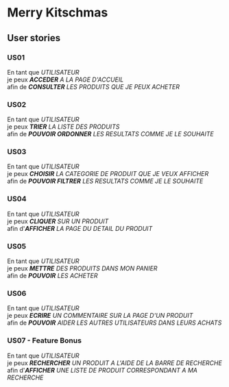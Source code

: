 # Merry Kitschmas
## User stories
### US01
En tant que _UTILISATEUR_  
je peux _**ACCEDER** A LA PAGE D'ACCUEIL_  
afin de _**CONSULTER** LES PRODUITS QUE JE PEUX ACHETER_  

### US02
En tant que _UTILISATEUR_  
je peux _**TRIER** LA LISTE DES PRODUITS_  
afin de _**POUVOIR ORDONNER** LES RESULTATS COMME JE LE SOUHAITE_  

### US03
En tant que _UTILISATEUR_  
je peux _**CHOISIR** LA CATEGORIE DE PRODUIT QUE JE VEUX AFFICHER_  
afin de _**POUVOIR FILTRER** LES RESULTATS COMME JE LE SOUHAITE_  

### US04
En tant que _UTILISATEUR_  
je peux _**CLIQUER** SUR UN PRODUIT_  
afin d'_**AFFICHER** LA PAGE DU DETAIL DU PRODUIT_  

### US05
En tant que _UTILISATEUR_  
je peux _**METTRE** DES PRODUITS DANS MON PANIER_  
afin de _**POUVOIR** LES ACHETER_  

### US06
En tant que _UTILISATEUR_  
je peux _**ECRIRE** UN COMMENTAIRE SUR LA PAGE D'UN PRODUIT_  
afin de _**POUVOIR** AIDER LES AUTRES UTILISATEURS DANS LEURS ACHATS_  

### US07 - Feature Bonus
En tant que _UTILISATEUR_  
je peux _**RECHERCHER** UN PRODUIT A L'AIDE DE LA BARRE DE RECHERCHE_  
afin d'_**AFFICHER** UNE LISTE DE PRODUIT CORRESPONDANT A MA RECHERCHE_  
